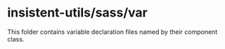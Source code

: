 # insistent-utils/sass/var

This folder contains variable declaration files named by their component class.
